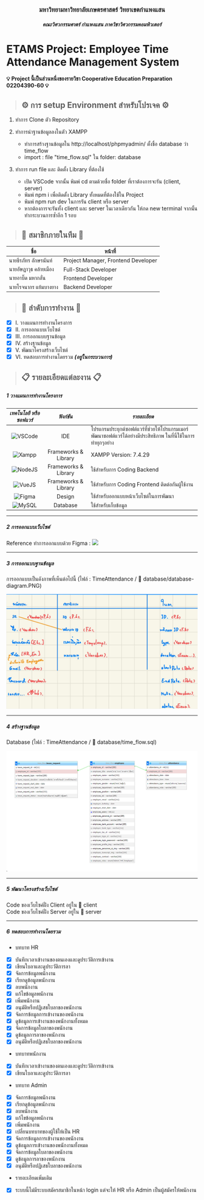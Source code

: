 <h3 align="center">มหาวิทยามหาวิทยาลัยเกษตรศาสตร์ วิทยาเขตกําแพงแสน</h3>
<h5 align="center">คณะวิศวกรรมศาตร์ กำแพงแสน ภาควิชาวิศวกรรมคอมพิวเตอร์</h5>

# ETAMS Project: Employee Time Attendance Management System
**:bulb: Project นี้เป็นส่วนหนึ่งของรายวิชา Cooperative Education Preparation 02204390-60 :bulb:**

> ## :gear: การ setup Environment สำหรับโปรเจค :gear:
1. ทำการ Clone ตัว Repository

2. ทำการนำฐานข้อมูลลงในตัว XAMPP
    - ทำการสร้างฐานข้อมูลใน http://localhost/phpmyadmin/ ตั้งชื่อ database ว่า time_flow
    - import : file "time_flow.sql" ใน folder: database

3. ทำการ run file และ ติดตั้ง Library ที่ต้องใช้
    - เปิด VSCode จากนั้น พิมพ์ cd ตามด้วยชื่อ folder ที่เราต้องการจะรัน (client, server)
    - พิมพ์ npm i เพื่อติดตั้ง Library ทั้งหมดที่ต้องใช้ใน Project
    - พิมพ์ npm run dev ในการรัน client หรือ server
    - หากต้องการจะรันทั้ง client และ server ในเวลาเดียวกัน ให้กด new terminal จากนั้นทำกระบวนการซ้ำอีก 1 รอบ

> ## :man: สมาชิกภายในทีม :man:

| ชื่อ | หน้าที่ |
| ------------- | ------------- |
| นายธีรภัทร อักษรนันท์  | Project Manager, Frontend Developer |
| นายอัษฎาวุธ คล้ายเมือง  | Full-Stack Developer |
| นายอาบิ๊ด มหากลั่น  | Frontend Developer |
| นายโรจนากร แย้มบางยาง  | Backend Developer |

> ## :checkered_flag: ลำดับการทำงาน :checkered_flag:

- [x] I. วางแผนการทำงานโครงการ
- [x] II. การออกแบบเว็บไซต์
- [x] III. การออกแบบฐานข้อมูล 
- [x] IV. สร้างฐานข้อมูล
- [x] V. พัฒนาโครงสร้างเว็บไซต์
- [x] VI. ทดสอบการทำงานโดยรวม **_(อยู่ในกระบวนการ)_** 

> ## :clipboard: รายละเอียดแต่ละงาน :clipboard:

##### _1 วางแผนการทำงานโครงการ_

| **_เทคโนโลยี หรือ ซอฟแวร์_** | **_ฟังก์ชัน_** | **_รายละเอียด_** |
| :-------------: | :-------------: | ------------- |
| ![VSCode](https://img.shields.io/badge/VSCode-0078D4?style=for-the-badge&logo=visual%20studio%20code&logoColor=white) | IDE | โปรแกรมประยุกต์ซอฟต์แวร์ที่ช่วยให้โปรแกรมเมอร์พัฒนาซอฟต์แวร์ได้อย่างมีประสิทธิภาพ ในที่นี่ใช้ในการทำทุกๆอย่าง |
| ![Xampp](https://img.shields.io/badge/Xampp-F37623?style=for-the-badge&logo=xampp&logoColor=white) | Frameworks & Library | XAMPP Version: 7.4.29 |
| ![NodeJS](https://img.shields.io/badge/Node%20js-339933?style=for-the-badge&logo=nodedotjs&logoColor=white) | Frameworks & Library | ใช้สำหรับการ Coding Backend |
| ![VueJS](https://img.shields.io/badge/Vue%20js-35495E?style=for-the-badge&logo=vuedotjs&logoColor=4FC08D) | Frameworks & Library | ใช้สำหรับการ Coding Frontend ติดต่อกันผู้ใช้งาน |
| ![Figma](https://img.shields.io/badge/Figma-F24E1E?style=for-the-badge&logo=figma&logoColor=white) | Design | ใช้สำหรับออกแบบหน้าเว็บไซต์ในการพัฒนา |
| ![MySQL](https://img.shields.io/badge/MySQL-005C84?style=for-the-badge&logo=mysql&logoColor=white) | Database | ใช้สำหรับเก็บข้อมูล |
---
##### _2 การออกแบบเว็บไซต์_

Reference ทำการออกแบบด้วย Figma : [<img src="https://img.shields.io/badge/Figma-F24E1E?style=for-the-badge&logo=figma&logoColor=white"/>](https://www.figma.com/file/CjfFXcdzQ1JSqQ00J9Bb84/Employee-Time-Attendance-Management-System?type=design&node-id=0-1&mode=design&t=hWi00yhh0TN0wfSI-0)

---
##### _3 การออกแบบฐานข้อมูล_
การออกแบบเป็นดังภาพที่เห็นต่อไปนี้ (ไฟล์ : TimeAttendance / :file_folder: database/database-diagram.PNG)

![ER_Diagram_1](https://github.com/6320502495/TimeAttendance/blob/main/database/database-diagram.jpg?raw=true)

---
##### _4 สร้างฐานข้อมูล_

Database (ไฟล์ : TimeAttendance / :file_folder: database/time_flow.sql) 

![SQL_Image_1](https://github.com/6320502495/TimeAttendance/blob/main/database/database.PNG?raw=true)




---
##### _5 พัฒนาโครงสร้างเว็บไซต์_
Code ของเว็บไซค์ฝั่ง Client อยู่ใน :file_folder: client
<br>
Code ของเว็บไซค์ฝั่ง Server อยู่ใน :file_folder: server
<br>

---
##### _6 ทดสอบการทำงานโดยรวม_
- บทบาท HR
- [x] บันทึกเวลาเข้างานของตนเองและดูประวัติการเข้างาน
- [x] เขียนใบลาและดูประวัติการลา
- [x] จัดการข้อมูลพนักงาน
- [x] เรียกดูข้อมูลพนักงาน
- [x] ลบพนักงาน
- [x] แก้ไขข้อมูลพนักงาน
- [x] เพิ่มพนักงาน
- [x] อนุมัติหรือปฏิเสธใบลาของพนักงาน
- [x] จัดการข้อมูลการเข้างานของพนักงาน
- [x] ดูข้อมูลการเข้างานของพนักงานทั้งหมด
- [x] จัดการข้อมูลใบลาของพนักงาน
- [x] ดูข้อมูลการลาของพนักงาน
- [x] อนุมัติหรือปฏิเสธใบลาของพนักงาน
- บทบาทพนักงาน
- [x] บันทึกเวลาเข้างานของตนเองและดูประวัติการเข้างาน
- [x] เขียนใบลาและดูประวัติการลา
- บทบาท Admin
- [x] จัดการข้อมูลพนักงาน
- [x] เรียกดูข้อมูลพนักงาน
- [x] ลบพนักงาน
- [x] แก้ไขข้อมูลพนักงาน
- [x] เพิ่มพนักงาน
- [x] เปลี่ยนบทบาทของผู้ใช้ให้เป็น HR
- [x] จัดการข้อมูลการเข้างานของพนักงาน
- [x] ดูข้อมูลการเข้างานของพนักงานทั้งหมด
- [x] จัดการข้อมูลใบลาของพนักงาน
- [x] ดูข้อมูลการลาของพนักงาน
- [x] อนุมัติหรือปฏิเสธใบลาของพนักงาน
- รายละเอียดเพิ่มเติม
- [x] ระบบนี้ไม่มีระบบสมัครสมาชิกในหน้า login แต่จะให้ HR หรือ Admin เป็นผู้สมัครให้พนักงาน
